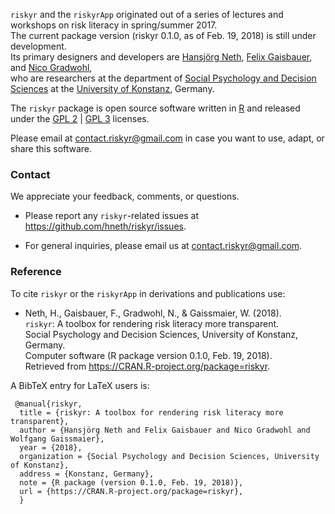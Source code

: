 


`riskyr` and the `riskyrApp` originated out of a series of lectures and workshops on risk literacy in spring/summer 2017.   
The current package version (riskyr 0.1.0, as of Feb. 19, 2018) is still under development.  
Its primary designers and developers are [Hansjörg Neth](https://www.spds.uni-konstanz.de/hans-neth), [Felix Gaisbauer](https://www.spds.uni-konstanz.de/felix-gaisbauer), and [Nico Gradwohl](https://www.spds.uni-konstanz.de/nico-gradwohl),   
who are researchers at the department of [Social Psychology and Decision Sciences](https://www.spds.uni-konstanz.de) at the [University of Konstanz](https://www.uni-konstanz.de/en/), Germany.

The `riskyr` package is open source software written in [R](https://www.r-project.org/) and released under the [GPL 2](https://tldrlegal.com/license/gnu-general-public-license-v2) | [GPL 3](https://tldrlegal.com/license/gnu-general-public-license-v3-(gpl-3)) licenses.

Please email at <contact.riskyr@gmail.com> in case you want to use, adapt, or share this software.


### Contact

We appreciate your feedback, comments, or questions.

-   Please report any `riskyr`-related issues at <https://github.com/hneth/riskyr/issues>.

-   For general inquiries, please email us at <contact.riskyr@gmail.com>.


### Reference

To cite `riskyr` or the `riskyrApp` in derivations and publications use:

-    Neth, H., Gaisbauer, F., Gradwohl, N., & Gaissmaier, W. (2018).  
    `riskyr`: A toolbox for rendering risk literacy more transparent.  
    Social Psychology and Decision Sciences, University of Konstanz, Germany.  
    Computer software (R package version 0.1.0, Feb. 19, 2018).  
    Retrieved from <https://CRAN.R-project.org/package=riskyr>.

A BibTeX entry for LaTeX users is:


     @manual{riskyr,
      title = {riskyr: A toolbox for rendering risk literacy more transparent},
      author = {Hansjörg Neth and Felix Gaisbauer and Nico Gradwohl and Wolfgang Gaissmaier},
      year = {2018},
      organization = {Social Psychology and Decision Sciences, University of Konstanz},
      address = {Konstanz, Germany},
      note = {R package (version 0.1.0, Feb. 19, 2018)},
      url = {https://CRAN.R-project.org/package=riskyr},
      }  
      
